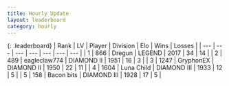 ```yaml
---
title: Hourly Update
layout: leaderboard
category: hourly
---
```


{: .leaderboard}
| Rank | LV | Player | Division | Elo | Wins | Losses |
| --- | --- | --- | --- | --- | --- | --- |
| <span data-change="0">1</span> | 866 | <span title="ID: 337810">Dregun</span> | LEGEND | <span data-change="40">2017</span> | <span data-change="4">34</span> | <span data-change="0">14</span> |
| <span data-change="3">2</span> | 489 | <span title="ID: 518429">eagleclaw774</span> | DIAMOND II | <span data-change="26">1951</span> | <span data-change="1">16</span> | <span data-change="0">3</span> |
| <span data-change="-1">3</span> | 1247 | <span title="ID: 315148">GryphonEX</span> | DIAMOND II | <span data-change="-16">1950</span> | <span data-change="1">22</span> | <span data-change="2">11</span> |
| <span data-change="-1">4</span> | 1604 | <span title="ID: 164871">Luna Child</span> | DIAMOND III | <span data-change="0">1933</span> | <span data-change="0">12</span> | <span data-change="0">5</span> |
| <span data-change="-1">5</span> | 158 | <span title="ID: 133476">Bacon bits</span> | DIAMOND III | <span data-change="0">1928</span> | <span data-change="0">17</span> | <span data-change="0">5</span> |